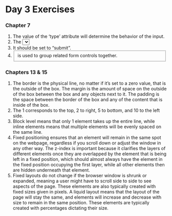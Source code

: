 # Day 3 Exercises

### Chapter 7

1. The value of the ‘type’ attribute will determine the behavior of the input.
2. The <select> element is used to create a drop down list box.
3. It should be set to “submit”.
4. <fieldset> is used to group related form controls together.

### Chapters 13 & 15
1. The border is the physical line, no matter if it’s set to a zero value, that is the outside of the box. The margin is the amount of space on the outside of the box between the box and any objects next to it. The padding is the space between the border of the box and any of the content that is inside of the box.
2. The 1 corresponds to the top, 2 to right, 5 to bottom, and 10 to the left side.
3. Block level means that only 1 element takes up the entire line, while inline elements means that multiple elements will be evenly spaced on the same line.
4. Fixed positioning ensures that an element will remain in the same spot on the webpage, regardless if you scroll down or adjust the window in any other way. The z-index is important because it clarifies the layers of different elements once they are overlapped by the element that is being left in a fixed position, which should almost always have the element in the fixed position occupying the first layer, while all other elements then are hidden underneath that element.
5. Fixed layouts do not change if the browser window is shrunk or expanded, meaning a user might have to scroll side to side to see aspects of the page. These elements are also typically created with fixed sizes given in pixels. A liquid layout means that the layout of the page will stay the same, and elements will increase and decrease with size to remain in the same position. These elements are typically created with percentages dictating their size.
